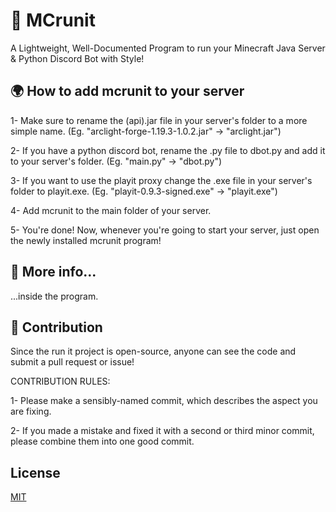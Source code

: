 # 🏃 MCrunit

A Lightweight, Well-Documented Program to run your Minecraft Java Server & Python Discord Bot with Style!

## 🌍 How to add mcrunit to your server

1- Make sure to rename the (api).jar file in your server's folder to a more simple name. (Eg. "arclight-forge-1.19.3-1.0.2.jar" -> "arclight.jar")

2- If you have a python discord bot, rename the .py file to dbot.py and add it to your server's folder. (Eg. "main.py" -> "dbot.py")

3- If you want to use the playit proxy change the .exe file in your server's folder to playit.exe. (Eg. "playit-0.9.3-signed.exe" -> "playit.exe")

4- Add mcrunit to the main folder of your server.

5- You're done! Now, whenever you're going to start your server, just open the newly installed mcrunit program!

## 📜 More info...

...inside the program.

## 🙋 Contribution
Since the run it project is open-source, anyone can see the code and submit a pull request or issue!


CONTRIBUTION RULES:

1- Please make a sensibly-named commit, which describes the aspect you are fixing.

2- If you made a mistake and fixed it with a second or third minor commit, please combine them into one good commit.

## License

[MIT](https://choosealicense.com/licenses/mit/)
